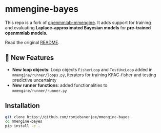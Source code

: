 # mmengine-bayes
This repo is a fork of [openmmlab-mmengine](https://github.com/open-mmlab/mmengine). It adds support for training and evaluating **Laplace-approximated Bayesian models** for **pre-trained openmmlab models**.

Read the original [README](https://github.com/open-mmlab/mmengine/blob/main/README.md). 

## 🚀 New Features 

- **New loop objects**: Loop objects `FisherLoop` and `TestUncLoop` added in `mmengine/runner/loops.py`, iterators for training KFAC-fisher and testing predictive uncertainty
- **New runner functions**: added functionalities to `mmengine/runner/runner.py`


<!-- 👉 **Try it out**: [Live Demo Link] (if applicable)   -->

## Installation

```bash
git clone https://github.com/romiebanerjee/mmengine-bayes
cd mmengine-bayes
pip install -e .
```




